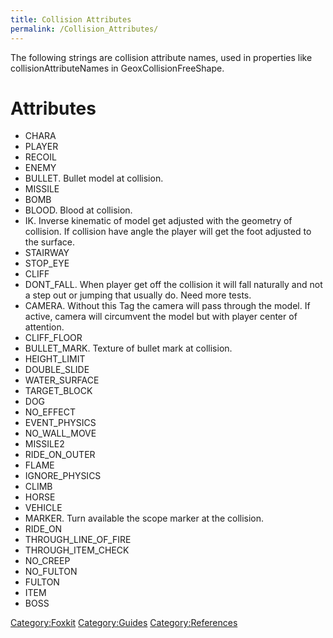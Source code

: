 ```yaml
---
title: Collision Attributes
permalink: /Collision_Attributes/
---
```


The following strings are collision attribute names, used in properties
like collisionAttributeNames in GeoxCollisionFreeShape.

# Attributes

  - CHARA
  - PLAYER
  - RECOIL
  - ENEMY
  - BULLET. Bullet model at collision.
  - MISSILE
  - BOMB
  - BLOOD. Blood at collision.
  - IK. Inverse kinematic of model get adjusted with the geometry of
    collision. If collision have angle the player will get the foot
    adjusted to the surface.
  - STAIRWAY
  - STOP_EYE
  - CLIFF
  - DONT_FALL. When player get off the collision it will fall naturally
    and not a step out or jumping that usually do. Need more tests.
  - CAMERA. Without this Tag the camera will pass through the model. If
    active, camera will circumvent the model but with player center of
    attention.
  - CLIFF_FLOOR
  - BULLET_MARK. Texture of bullet mark at collision.
  - HEIGHT_LIMIT
  - DOUBLE_SLIDE
  - WATER_SURFACE
  - TARGET_BLOCK
  - DOG
  - NO_EFFECT
  - EVENT_PHYSICS
  - NO_WALL_MOVE
  - MISSILE2
  - RIDE_ON_OUTER
  - FLAME
  - IGNORE_PHYSICS
  - CLIMB
  - HORSE
  - VEHICLE
  - MARKER. Turn available the scope marker at the collision.
  - RIDE_ON
  - THROUGH_LINE_OF_FIRE
  - THROUGH_ITEM_CHECK
  - NO_CREEP
  - NO_FULTON
  - FULTON
  - ITEM
  - BOSS

[Category:Foxkit](/Category:Foxkit "wikilink")
[Category:Guides](/Category:Guides "wikilink")
[Category:References](/Category:References "wikilink")